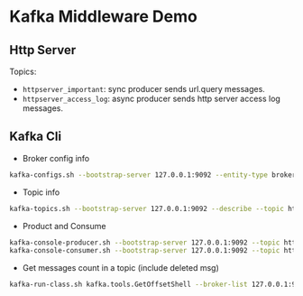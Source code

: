 # Kafka Middleware Demo

## Http Server

Topics:

- `httpserver_important`: sync producer sends url.query messages.
- `httpserver_access_log`: async producer sends http server access log messages.

## Kafka Cli

- Broker config info

```sh
kafka-configs.sh --bootstrap-server 127.0.0.1:9092 --entity-type brokers --entity-name 1 --all --describe
```

- Topic info

```sh
kafka-topics.sh --bootstrap-server 127.0.0.1:9092 --describe --topic httpserver_access_log
```

- Product and Consume

```sh
kafka-console-producer.sh --bootstrap-server 127.0.0.1:9092 --topic httpserver_access_log
kafka-console-consumer.sh --bootstrap-server 127.0.0.1:9092 --topic httpserver_access_log --from-beginning
```

- Get messages count in a topic (include deleted msg)

```sh
kafka-run-class.sh kafka.tools.GetOffsetShell --broker-list 127.0.0.1:9092 --topic httpserver_access_log | awk -F  ":" '{sum += $3} END {print sum}'
```

